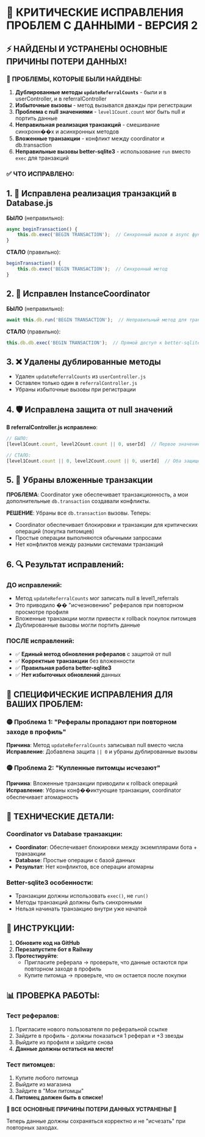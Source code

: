 # 🚨 КРИТИЧЕСКИЕ ИСПРАВЛЕНИЯ ПРОБЛЕМ С ДАННЫМИ - ВЕРСИЯ 2

## ⚡ НАЙДЕНЫ И УСТРАНЕНЫ ОСНОВНЫЕ ПРИЧИНЫ ПОТЕРИ ДАННЫХ!

### 🔴 **ПРОБЛЕМЫ, КОТОРЫЕ БЫЛИ НАЙДЕНЫ:**

1. **Дублированные методы `updateReferralCounts`** - были и в userController, и в referralController
2. **Избыточные вызовы** - метод вызывался дважды при регистрации
3. **Проблема с null значениями** - `level1Count.count` мог быть null и портить данные
4. **Неправильная реализация транзакций** - смешивание синхронн��х и асинхронных методов
5. **Вложенные транзакции** - конфликт между coordinator и db.transaction
6. **Неправильные вызовы better-sqlite3** - использование `run` вместо `exec` для транзакций

### ✅ **ЧТО ИСПРАВЛЕНО:**

## 1. 🔧 **Исправлена реализация транзакций в Database.js**
**БЫЛО** (неправильно):
```javascript
async beginTransaction() {
    this.db.exec('BEGIN TRANSACTION');  // Синхронный вызов в async функции
}
```

**СТАЛО** (правильно):
```javascript
beginTransaction() {
    this.db.exec('BEGIN TRANSACTION');  // Синхронный метод
}
```

## 2. 🔧 **Исправлен InstanceCoordinator**
**БЫЛО** (неправильно):
```javascript
await this.db.run('BEGIN TRANSACTION');  // Неправильный метод для транзакций
```

**СТАЛО** (правильно):
```javascript
this.db.db.exec('BEGIN TRANSACTION');  // Прямой доступ к better-sqlite3
```

## 3. ❌ **Удалены дублированные методы**
- Удален `updateReferralCounts` из `userController.js`
- Оставлен только один в `referralController.js`
- Убраны избыточные вызовы при регистрации

## 4. 🛡️ **Исправлена защита от null значений**
**В referralController.js исправлено**:
```javascript
// БЫЛО:
[level1Count.count, level2Count.count || 0, userId]  // Первое значение могло быть null

// СТАЛО:
[level1Count.count || 0, level2Count.count || 0, userId]  // Оба защищены
```

## 5. 🚫 **Убраны вложенные транзакции**
**ПРОБЛЕМА**: Coordinator уже обеспечивает транзакционность, а мои дополнительные `db.transaction` создавали конфликты.

**РЕШЕНИЕ**: Убраны все `db.transaction` вызовы. Теперь:
- Coordinator обеспечивает блокировки и транзакции для критических операций (покупка питомцев)
- Простые операции выполняются обычными запросами
- Нет конфликтов между разными системами транзакций

## 6. 🔍 **Результат исправлений:**

### ДО исправлений:
- Метод `updateReferralCounts` мог записать null в level1_referrals
- Это приводило �� "исчезновению" рефералов при повторном просмотре профиля
- Вложенные транзакции могли привести к rollback покупок питомцев
- Дублированные вызовы могли портить данные

### ПОСЛЕ исправлений:
- ✅ **Единый метод обновления рефералов** с защитой от null
- ✅ **Корректные транзакции** без вложенности
- ✅ **Правильная работа better-sqlite3**
- ✅ **Нет избыточных обновлений** данных

## 🎯 **СПЕЦИФИЧЕСКИЕ ИСПРАВЛЕНИЯ ДЛЯ ВАШИХ ПРОБЛЕМ:**

### 🟡 **Проблема 1: "Рефералы пропадают при повторном заходе в профиль"**
**Причина**: Метод `updateReferralCounts` записывал null вместо числа
**Исправление**: Добавлена защита `|| 0` и убраны дублированные вызовы

### 🟡 **Проблема 2: "Купленные питомцы исчезают"**
**Причина**: Вложенные транзакции приводили к rollback операций
**Исправление**: Убраны конф��иктующие транзакции, coordinator обеспечивает атомарность

## 🔧 **ТЕХНИЧЕСКИЕ ДЕТАЛИ:**

### Coordinator vs Database транзакции:
- **Coordinator**: Обеспечивает блокировки между экземплярами бота + транзакции
- **Database**: Простые операции с базой данных
- **Результат**: Нет конфликтов, все операции атомарны

### Better-sqlite3 особенности:
- Транзакции должны использовать `exec()`, не `run()`
- Методы транзакций должны быть синхронными
- Нельзя начинать транзакцию внутри уже начатой

## 🚀 **ИНСТРУКЦИИ:**

1. **Обновите код на GitHub**
2. **Перезапустите бот в Railway**
3. **Протестируйте**:
   - Пригласите реферала → проверьте, что данные остаются при повторном заходе в профиль
   - Купите питомца → проверьте, что он остается после покупки

## 📊 **ПРОВЕРКА РАБОТЫ:**

### Тест рефералов:
1. Пригласите нового пользователя по реферальной ссылке
2. Зайдите в профиль - должны показаться 1 реферал и +3 звезды
3. Выйдите из профиля и зайдите снова
4. **Данные должны остаться на месте!**

### Тест питомцев:
1. Купите любого питомца
2. Выйдите из магазина 
3. Зайдите в "Мои питомцы"
4. **Питомец должен быть в списке!**

**🎉 ВСЕ ОСНОВНЫЕ ПРИЧИНЫ ПОТЕРИ ДАННЫХ УСТРАНЕНЫ! 🎉**

Теперь данные должны сохраняться корректно и не "исчезать" при повторных заходах.

